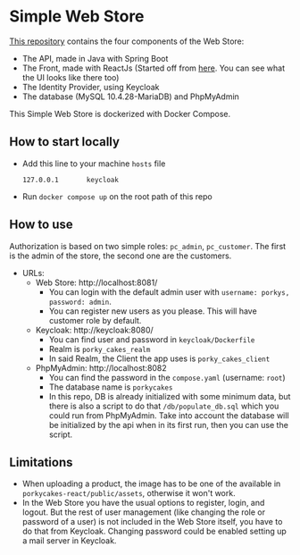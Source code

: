 # Simple Web Store
[This repository](https://github.com/SMati000/simple_web_store) contains the four components of the Web Store:

- The API, made in Java with Spring Boot
- The Front, made with ReactJs (Started off from [here](https://github.com/Kurtney21/hdev-web-store). You can see what the UI looks like there too)
- The Identity Provider, using Keycloak
- The database (MySQL 10.4.28-MariaDB) and PhpMyAdmin

This Simple Web Store is dockerized with Docker Compose.

## How to start locally
- Add this line to your machine `hosts` file
    ```
    127.0.0.1       keycloak
    ```
- Run `docker compose up` on the root path of this repo

## How to use
Authorization is based on two simple roles: `pc_admin`, `pc_customer`. The first is the admin of the store, the second one are the customers.

- URLs:
    - Web Store: http://localhost:8081/
        - You can login with the default admin user with `username: porkys, password: admin`.
        - You can register new users as you please. This will have customer role by default. 
    - Keycloak: http://keycloak:8080/ 
        - You can find user and password in `keycloak/Dockerfile`
        - Realm is `porky_cakes_realm`
        - In said Realm, the Client the app uses is `porky_cakes_client`
    - PhpMyAdmin: http://localhost:8082
        - You can find the password in the `compose.yaml` (username: `root`)
        - The database name is `porkycakes`
        - In this repo, DB is already initialized with some minimum data, but there is also a script to do that `/db/populate_db.sql` which you could run from PhpMyAdmin. Take into account the database will be initialized by the api when in its first run, then you can use the script.

## Limitations
- When uploading a product, the image has to be one of the available in `porkycakes-react/public/assets`, otherwise it won't work.
- In the Web Store you have the usual options to register, login, and logout. But the rest of user management (like changing the role or password of a user) is not included in the Web Store itself, you have to do that from Keycloak. Changing password could be enabled setting up a mail server in Keycloak.
